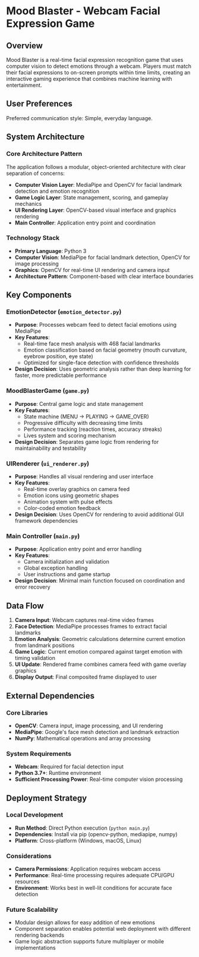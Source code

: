 # Mood Blaster - Webcam Facial Expression Game

## Overview

Mood Blaster is a real-time facial expression recognition game that uses computer vision to detect emotions through a webcam. Players must match their facial expressions to on-screen prompts within time limits, creating an interactive gaming experience that combines machine learning with entertainment.

## User Preferences

Preferred communication style: Simple, everyday language.

## System Architecture

### Core Architecture Pattern
The application follows a modular, object-oriented architecture with clear separation of concerns:

- **Computer Vision Layer**: MediaPipe and OpenCV for facial landmark detection and emotion recognition
- **Game Logic Layer**: State management, scoring, and gameplay mechanics
- **UI Rendering Layer**: OpenCV-based visual interface and graphics rendering
- **Main Controller**: Application entry point and coordination

### Technology Stack
- **Primary Language**: Python 3
- **Computer Vision**: MediaPipe for facial landmark detection, OpenCV for image processing
- **Graphics**: OpenCV for real-time UI rendering and camera input
- **Architecture Pattern**: Component-based with clear interface boundaries

## Key Components

### EmotionDetector (`emotion_detector.py`)
- **Purpose**: Processes webcam feed to detect facial emotions using MediaPipe
- **Key Features**: 
  - Real-time face mesh analysis with 468 facial landmarks
  - Emotion classification based on facial geometry (mouth curvature, eyebrow position, eye state)
  - Optimized for single-face detection with confidence thresholds
- **Design Decision**: Uses geometric analysis rather than deep learning for faster, more predictable performance

### MoodBlasterGame (`game.py`)
- **Purpose**: Central game logic and state management
- **Key Features**:
  - State machine (MENU → PLAYING → GAME_OVER)
  - Progressive difficulty with decreasing time limits
  - Performance tracking (reaction times, accuracy streaks)
  - Lives system and scoring mechanism
- **Design Decision**: Separates game logic from rendering for maintainability and testability

### UIRenderer (`ui_renderer.py`)
- **Purpose**: Handles all visual rendering and user interface
- **Key Features**:
  - Real-time overlay graphics on camera feed
  - Emotion icons using geometric shapes
  - Animation system with pulse effects
  - Color-coded emotion feedback
- **Design Decision**: Uses OpenCV for rendering to avoid additional GUI framework dependencies

### Main Controller (`main.py`)
- **Purpose**: Application entry point and error handling
- **Key Features**:
  - Camera initialization and validation
  - Global exception handling
  - User instructions and game startup
- **Design Decision**: Minimal main function focused on coordination and error recovery

## Data Flow

1. **Camera Input**: Webcam captures real-time video frames
2. **Face Detection**: MediaPipe processes frames to extract facial landmarks
3. **Emotion Analysis**: Geometric calculations determine current emotion from landmark positions
4. **Game Logic**: Current emotion compared against target emotion with timing validation
5. **UI Update**: Rendered frame combines camera feed with game overlay graphics
6. **Display Output**: Final composited frame displayed to user

## External Dependencies

### Core Libraries
- **OpenCV**: Camera input, image processing, and UI rendering
- **MediaPipe**: Google's face mesh detection and landmark extraction
- **NumPy**: Mathematical operations and array processing

### System Requirements
- **Webcam**: Required for facial detection input
- **Python 3.7+**: Runtime environment
- **Sufficient Processing Power**: Real-time computer vision processing

## Deployment Strategy

### Local Development
- **Run Method**: Direct Python execution (`python main.py`)
- **Dependencies**: Install via pip (opencv-python, mediapipe, numpy)
- **Platform**: Cross-platform (Windows, macOS, Linux)

### Considerations
- **Camera Permissions**: Application requires webcam access
- **Performance**: Real-time processing requires adequate CPU/GPU resources
- **Environment**: Works best in well-lit conditions for accurate face detection

### Future Scalability
- Modular design allows for easy addition of new emotions
- Component separation enables potential web deployment with different rendering backends
- Game logic abstraction supports future multiplayer or mobile implementations